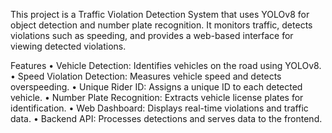 This project is a Traffic Violation Detection System that uses YOLOv8 for object detection and number plate recognition. It monitors traffic, detects violations such as speeding, and provides a web-based interface for viewing detected violations.

Features
	•	Vehicle Detection: Identifies vehicles on the road using YOLOv8.
	•	Speed Violation Detection: Measures vehicle speed and detects overspeeding.
	•	Unique Rider ID: Assigns a unique ID to each detected vehicle.
	•	Number Plate Recognition: Extracts vehicle license plates for identification.
	•	Web Dashboard: Displays real-time violations and traffic data.
	•	Backend API: Processes detections and serves data to the frontend.
